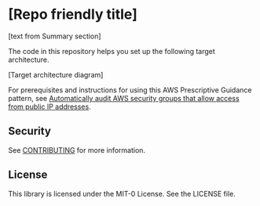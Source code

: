 # [Repo friendly title]

[text from Summary section]

The code in this repository helps you set up the following target architecture.

[Target architecture diagram]

For prerequisites and instructions for using this AWS Prescriptive Guidance pattern, see [Automatically audit AWS security groups that allow access from public IP addresses](https://docs.aws.amazon.com/prescriptive-guidance/latest/patterns/audit-security-groups-access-public-ip.html).

## Security

See [CONTRIBUTING](CONTRIBUTING.md#security-issue-notifications) for more information.

## License

This library is licensed under the MIT-0 License. See the LICENSE file.
